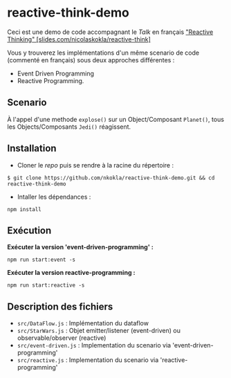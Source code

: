 # reactive-think-demo

Ceci est une demo de code accompagnant le _Talk_ en français ["Reactive Thinking" [slides.com/nicolaskokla/reactive-think]](slides.com/nicolaskokla/reactive-think)

Vous y trouverez les implémentations d'un même scenario de code (commenté en français) sous deux approches différentes :
* Event Driven Programming
* Reactive Programming.

## Scenario 

À l'appel d'une methode `explose()` sur un Object/Composant `Planet()`, tous les Objects/Composants `Jedi()` réagissent.

## Installation

* Cloner le _repo_ puis se rendre à la racine du  répertoire : 
```
$ git clone https://github.com/nkokla/reactive-think-demo.git && cd reactive-think-demo
```

* Intaller les dépendances :
```
npm install
```

## Exécution 

__Exécuter la version 'event-driven-programming' :__
```
npm run start:event -s
```

__Exécuter la version reactive-programming :__
```
npm run start:reactive -s
```

## Description des fichiers

* `src/DataFlow.js` : Implémentation du dataflow
* `src/StarWars.js` : Objet emitter/listener (event-driven) ou observable/observer (reactive)
* `src/event-driven.js` : Implementation du scenario via 'event-driven-programming'
* `src/reactive.js` : Implementation du scenario via 'reactive-programming'